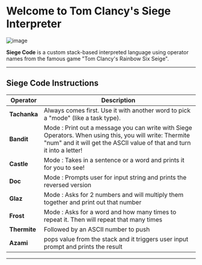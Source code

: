 #  Welcome to Tom Clancy's Siege Interpreter 

![image](https://github.com/user-attachments/assets/36fc7e8c-9abd-4694-a932-efb74b301a25)

**Siege Code** is a custom stack-based interpreted language using operator names from the famous game "Tom Clancy's Rainbow Six Seige". 

---



## Siege Code Instructions

| Operator     | Description                                      |
|--------------|--------------------------------------------------|
| **Tachanka** | Always comes first. Use it with another word to pick a "mode" (like a task type). |
| **Bandit**   | Mode : Print out a message you can write with Siege Operators. When using this, you will write: Thermite "num" and it will get the ASCII value of that and turn it into a letter!  |
| **Castle**   | Mode : Takes in a sentence or a word and prints it for you to see!        |
| **Doc**      | Mode : Prompts user for input string and prints the reversed version |
| **Glaz**     | Mode : Asks for 2 numbers and will multiply them together and print out that number |
| **Frost**    | Mode : Asks for a word and how many times to repeat it. Then will repeat that many times|
| **Thermite** | Followed by an ASCII number to push |
| **Azami**    | pops value from the stack and it triggers user input prompt and prints the result |

---

